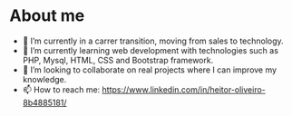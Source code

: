 # About me

- 🔭 I’m currently in a carrer transition, moving from sales to technology.
- 🌱 I’m currently learning web development with technologies such as PHP, Mysql, HTML, CSS and Bootstrap framework.
- 👯 I’m looking to collaborate on real projects where I can improve my knowledge.
- 📫 How to reach me: https://www.linkedin.com/in/heitor-oliveiro-8b4885181/

